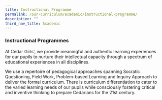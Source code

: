 ```yaml
---
title: Instructional Programme
permalink: /our-curriculum/academic/instructional-programme/
description: ""
third_nav_title: Academic
---
```

### Instructional Programmes

  

At Cedar Girls', we provide meaningful and authentic learning experiences for our pupils to nurture their intellectual capacity through a spectrum of educational experiences in all disciplines.

We use a repertoire of pedagogical approaches spanning Socratic Questioning, Field Work, Problem-based Learning and Inquiry Approach to deliver the formal curriculum. There is curriculum differentiation to cater to the varied learning needs of our pupils while consciously fostering critical and inventive thinking to prepare Cedarians for the 21st century.